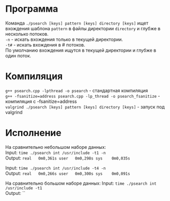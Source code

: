 Программа
============
Команда `./psearch [keys] pattern [keys] directory [keys]` ищет вхождения шаблона `pattern` в файлы директории `directory` и глубже в несколько потоков.  
`-n` - искать вхождения только в текущей директории.  
`-t#` - искать вхождения в # потоков.  
По умолчанию вхождения ищутся в текущей директории и глубже в один поток.  

Компиляция
============
`g++ psearch.cpp -lpthread -o psearch` - стандартная компиляция  
`g++ -fsanitize=address psearch.cpp -lp_thread -o psearch_fsanitize` - компиляция с -fsanitize=address  
`valgrind ./psearch [keys] pattern [keys] directory [keys]` - запуск под valgrind  

Исполнение
===========
На сравнительно небольшом наборе данных:  
Input: `time ./psearch int /usr/include -t1 -n`  
Output: `real	0m0,361s user	0m0,298s sys	0m0,035s`  

Input: `time ./psearch int /usr/include -t4 -n`  
Output: `real	0m0,266s user	0m0,300s sys	0m0,091s`  

На сравнительно большом наборе данных:
Input: `time ./psearch int /usr/include -t1`  
Output: ``
